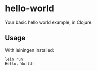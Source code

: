 # hello-world

Your basic hello world example, in Clojure.

## Usage

With leiningen installed:

```shell
lein run
Hello, World!
```
